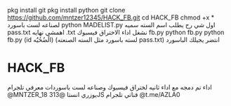 pkg install git
pkg install python
git clone https://github.com/mntzer12345/HACK_FB.git
cd HACK_FB
chmod +x * 
لصناعه لست باسورد 
python MADELIST.py
اول شي رح يطلب اسم السته سميه pass.txt اهمشي نهايه 
.txt
نشغل اداء الاختراق فيسبوك fb.py
python fb.py
python fb.py (id الُضُحُيَُه) 
(لسته باسورد مثل السته الصنعته pass.txt)
انتضر يجيلك الباسورد 


# HACK_FB
اداء تم دمجه مع اداء ثانيه لختراق فيسبوك وصناعه لست باسوردات 
معرفي تلجرام @MNTZER_18 
يوزري انستا @313JS
قناتي تلجرام @t.me/AZLA0
